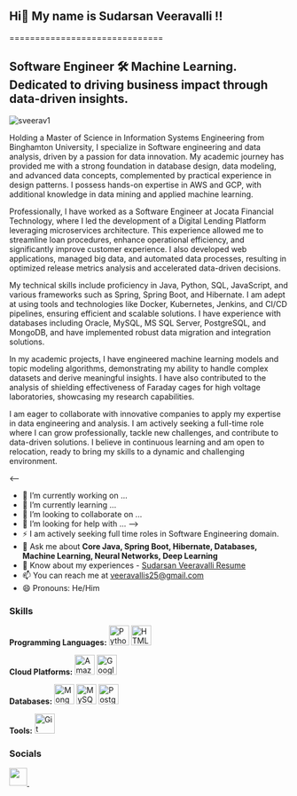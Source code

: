 ## Hi👋 My name is Sudarsan Veeravalli !!
==============================

Software Engineer 🛠️
Machine Learning. Dedicated to driving business impact through data-driven insights.
---------------
<p align="left"> <img src="https://komarev.com/ghpvc/?username=sarutlaa&label=Profile%20views&color=0e75b6&style=flat" alt="sveerav1" /> </p>
Holding a Master of Science in Information Systems Engineering from Binghamton University, I specialize in Software engineering and data analysis, driven by a passion for data innovation. My academic journey has provided me with a strong foundation in database design, data modeling, and advanced data concepts, complemented by practical experience in design patterns. I possess hands-on expertise in AWS and GCP, with additional knowledge in data mining and applied machine learning.

Professionally, I have worked as a Software Engineer at Jocata Financial Technology, where I led the development of a Digital Lending Platform leveraging microservices architecture. This experience allowed me to streamline loan procedures, enhance operational efficiency, and significantly improve customer experience. I also developed web applications, managed big data, and automated data processes, resulting in optimized release metrics analysis and accelerated data-driven decisions.

My technical skills include proficiency in Java, Python, SQL, JavaScript, and various frameworks such as Spring, Spring Boot, and Hibernate. I am adept at using tools and technologies like Docker, Kubernetes, Jenkins, and CI/CD pipelines, ensuring efficient and scalable solutions. I have experience with databases including Oracle, MySQL, MS SQL Server, PostgreSQL, and MongoDB, and have implemented robust data migration and integration solutions.

In my academic projects, I have engineered machine learning models and topic modeling algorithms, demonstrating my ability to handle complex datasets and derive meaningful insights. I have also contributed to the analysis of shielding effectiveness of Faraday cages for high voltage laboratories, showcasing my research capabilities.

I am eager to collaborate with innovative companies to apply my expertise in data engineering and analysis. I am actively seeking a full-time role where I can grow professionally, tackle new challenges, and contribute to data-driven solutions. I believe in continuous learning and am open to relocation, ready to bring my skills to a dynamic and challenging environment.

<--
- 🔭 I’m currently working on ...
- 🌱 I’m currently learning ...
- 👯 I’m looking to collaborate on ...
- 🤔 I’m looking for help with ...
-->
- ⚡ I am actively seeking full time roles in Software Engineering domain.
- 💬 Ask me about **Core Java, Spring Boot, Hibernate, Databases, Machine Learning, Neural Networks, Deep Learning**
- 📄 Know about my experiences - [Sudarsan Veeravalli Resume](https://drive.google.com/file/d/1HbGaawKPkcnNUC4-qm-4alv1UKJj3oyp/view?usp=sharing) 
- 📫 You can reach me at [veeravallis25@gmail.com](mailto:veeravallis25@gmail.com )
- 😄 Pronouns: He/Him



### Skills

<!-- Programming Languages Section -->
<p align="left">
  <strong>Programming Languages:</strong>
  <a href="https://www.python.org/" target="_blank" rel="noreferrer"><img src="https://raw.githubusercontent.com/danielcranney/readme-generator/main/public/icons/skills/python-colored.svg" width="36" height="36" alt="Python" /></a>
  <a href="https://developer.mozilla.org/en-US/docs/Glossary/HTML5" target="_blank" rel="noreferrer"><img src="https://raw.githubusercontent.com/danielcranney/readme-generator/main/public/icons/skills/html5-colored.svg" width="36" height="36" alt="HTML5" /></a>
</p>

<!-- Cloud Platforms Section -->
<p align="left">
  <strong>Cloud Platforms:</strong>
  <a href="https://aws.amazon.com" target="_blank" rel="noreferrer"><img src="https://raw.githubusercontent.com/danielcranney/readme-generator/main/public/icons/skills/aws-colored.svg" width="36" height="36" alt="Amazon Web Services" /></a>
  <a href="https://cloud.google.com/" target="_blank" rel="noreferrer"><img src="https://raw.githubusercontent.com/danielcranney/readme-generator/main/public/icons/skills/googlecloud-colored.svg" width="36" height="36" alt="Google Cloud" /></a>
</p>

<!-- Databases Section -->
<p align="left">
  <strong>Databases:</strong>
  <a href="https://www.mongodb.com/" target="_blank" rel="noreferrer"><img src="https://raw.githubusercontent.com/danielcranney/readme-generator/main/public/icons/skills/mongodb-colored.svg" width="36" height="36" alt="MongoDB" /></a>
  <a href="https://www.mysql.com/" target="_blank" rel="noreferrer"><img src="https://raw.githubusercontent.com/danielcranney/readme-generator/main/public/icons/skills/mysql-colored.svg" width="36" height="36" alt="MySQL" /></a>
  <a href="https://www.postgresql.org/" target="_blank" rel="noreferrer"><img src="https://raw.githubusercontent.com/danielcranney/readme-generator/main/public/icons/skills/postgresql-colored.svg" width="36" height="36" alt="PostgreSQL" /></a>
</p>

<!-- Tools Section -->
<p align="left">
  <strong>Tools:</strong>
  <a href="https://git-scm.com/" target="_blank" rel="noreferrer"><img src="https://raw.githubusercontent.com/danielcranney/readme-generator/main/public/icons/skills/git-colored.svg" width="36" height="36" alt="Git" /></a>
</p>


### Socials

<p align="left">  <a href="https://www.github.com/https://github.com/sveerav1" target="_blank" rel="noreferrer"> <picture> <source media="(prefers-color-scheme: dark)" srcset="https://raw.githubusercontent.com/danielcranney/readme-generator/main/public/icons/socials/github-dark.svg" /> <source media="(prefers-color-scheme: light)" srcset="https://raw.githubusercontent.com/danielcranney/readme-generator/main/public/icons/socials/github.svg" /> <img src="https://raw.githubusercontent.com/danielcranney/readme-generator/main/public/icons/socials/github.svg" width="32" height="32" /> </picture> </a> <a href="https://www.linkedin.com/in/sudarsan-veeravalli" target="_blank" rel="noreferrer"> <picture> <source media="(prefers-color-scheme: dark)" srcset="https://raw.githubusercontent.com/danielcranney/readme-generator/main/public/icons/socials/linkedin-dark.svg" /> <source media="(prefers-color-scheme: light)" srcset="https://raw.githubusercontent.com/danielcranney/readme-generator/main/public/icons/socials/linkedin.svg" /> <img 
